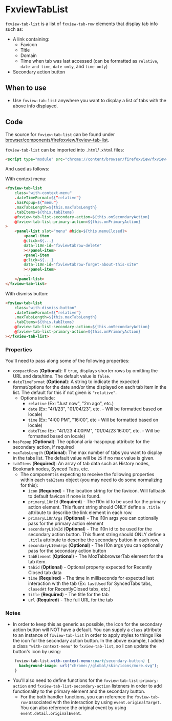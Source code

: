 # FxviewTabList

`fxview-tab-list` is a list of `fxview-tab-row` elements that display tab info such as:
* A link containing:
    * Favicon
    * Title
    * Domain
    * Time when tab was last accessed (can be formatted as `relative`, `date and time`, `date only`, and `time only`)
* Secondary action button

## When to use

* Use `fxview-tab-list` anywhere you want to display a list of tabs with the above info displayed.

## Code

The source for `fxview-tab-list` can be found under
[browser/components/firefoxview/fxview-tab-list](https://searchfox.org/mozilla-central/source/browser/components/firefoxview/fxview-tab-list.mjs).

`fxview-tab-list` can be imported into `.html`/`.xhtml` files:

```html
<script type="module" src="chrome://content/browser/firefoxview/fxview-tab-list.mjs"></script>
```

And used as follows:

With context menu:
```html
<fxview-tab-list
    class="with-context-menu"
    .dateTimeFormat=${"relative"}
    .hasPopup=${"menu"}
    .maxTabsLength=${this.maxTabsLength}
    .tabItems=${this.tabItems}
    @fxview-tab-list-secondary-action=${this.onSecondaryAction}
    @fxview-tab-list-primary-action=${this.onPrimaryAction}
>
    <panel-list slot="menu" @hide=${this.menuClosed}>
        <panel-item
        @click=${...}
        data-l10n-id="fxviewtabrow-delete"
        ></panel-item>
        <panel-item
        @click=${...}
        data-l10n-id="fxviewtabrow-forget-about-this-site"
        ></panel-item>
        ...
    </panel-list>
</fxview-tab-list>
```
With dismiss button:
```html
<fxview-tab-list
    class="with-dismiss-button"
    .dateTimeFormat=${"relative"}
    .maxTabsLength=${this.maxTabsLength}
    .tabItems=${this.tabItems}
    @fxview-tab-list-secondary-action=${this.onSecondaryAction}
    @fxview-tab-list-primary-action=${this.onPrimaryAction}
></fxview-tab-list>
```

### Properties

You'll need to pass along some of the following properties:
* `compactRows` (**Optional**): If `true`, displays shorter rows by omitting the URL and date/time. The default value is `false`.
* `dateTimeFormat` (**Optional**): A string to indicate the expected format/options for the date and/or time displayed on each tab item in the list. The default for this if not given is `"relative"`.
    * Options include:
        * `relative` (Ex: "Just now", "2m ago", etc.)
        * `date` (Ex: "4/1/23", "01/04/23", etc. - Will be formatted based on locale)
        * `time` (Ex: "4:00 PM", "16:00", etc - Will be formatted based on locale)
        * `dateTime` (Ex: "4/1/23 4:00PM", "01/04/23 16:00", etc. - Will be formatted based on locale)
* `hasPopup` (**Optional**): The optional aria-haspopup attribute for the secondary action, if required
* `maxTabsLength` (**Optional**): The max number of tabs you want to display in the tabs list. The default value will be `25` if no max value is given.
* `tabItems` (**Required**): An array of tab data such as History nodes, Bookmark nodes, Synced Tabs, etc.
    * The component is expecting to receive the following properties within each `tabItems` object (you may need to do some normalizing for this):
        * `icon` (**Required**) - The location string for the favicon. Will fallback to default favicon if none is found.
        * `primaryL10nId` (**Required**) - The l10n id to be used for the primary action element. This fluent string should ONLY define a `.title` attribute to describe the link element in each row.
        * `primaryL10nArgs` (**Optional**) - The l10n args you can optionally pass for the primary action element
        * `secondaryL10nId` (**Optional**) -  The l10n id to be used for the secondary action button. This fluent string should ONLY define a `.title` attribute to describe the secondary button in each row.
        * `secondaryL10nArgs` (**Optional**) - The l10n args you can optionally pass for the secondary action button
        * `tabElement` (**Optional**) - The MozTabbrowserTab element for the tab item.
        * `tabid` (**Optional**) - Optional property expected for Recently Closed tab data
        * `time` (**Required**) - The time in milliseconds for expected last interaction with the tab (Ex: `lastUsed` for SyncedTabs tabs, `closedAt` for RecentlyClosed tabs, etc.)
        * `title` (**Required**) - The title for the tab
        * `url` (**Required**) - The full URL for the tab


### Notes

* In order to keep this as generic as possible, the icon for the secondary action button will NOT have a default. You can supply a `class` attribute to an instance of `fxview-tab-list` in order to apply styles to things like the icon for the secondary action button. In the above example, I added a class `"with-context-menu"` to `fxview-tab-list`, so I can update the button's icon by using:
```css
    fxview-tab-list.with-context-menu::part(secondary-button) {
      background-image: url("chrome://global/skin/icons/more.svg");
    }
```
* You'll also need to define functions for the `fxview-tab-list-primary-action` and `fxview-tab-list-secondary-action` listeners in order to add functionality to the primary element and the secondary button.
    * For the both handler functions, you can reference the `fxview-tab-row` associated with the interaction by using `event.originalTarget`. You can also reference the original event by using `event.detail.originalEvent`.
